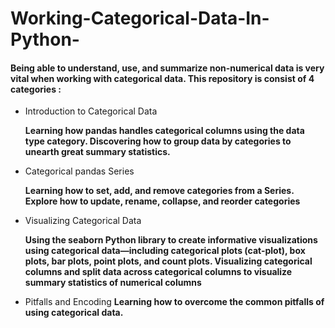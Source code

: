# Working-Categorical-Data-In-Python-

#### Being able to understand, use, and summarize non-numerical data is very vital when working with categorical data. This repository is consist of 4 categories :
- Introduction to Categorical Data

	**Learning how pandas handles categorical columns using the data type category.
	Discovering how to group data by categories to unearth great summary statistics.**

- Categorical pandas Series

	**Learning how to set, add, and remove categories from a Series.
	Explore how to update, rename, collapse, and reorder categories**

- Visualizing Categorical Data

	**Using the seaborn Python library to create informative visualizations using categorical data—including categorical plots (cat-plot), box plots, bar plots, point plots, and count plots.
	Visualizing categorical columns and split data across categorical columns to visualize summary statistics of numerical columns**

- Pitfalls and Encoding
	**Learning how to overcome the common pitfalls of using categorical data.**
